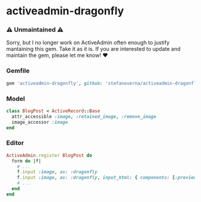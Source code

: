 # activeadmin-dragonfly

### :warning: Unmaintained :warning:

Sorry, but I no longer work on ActiveAdmin often enough to justify mantaining this gem. Take it as it is. If you are interested to update and maintain the gem, please let me know! :heart:

### Gemfile

```ruby
gem 'activeadmin-dragonfly', github: 'stefanoverna/activeadmin-dragonfly'
```

### Model

```ruby
class BlogPost < ActiveRecord::Base
  attr_accessible :image, :retained_image, :remove_image
  image_accessor :image
end
```

### Editor

```ruby
ActiveAdmin.register BlogPost do
  form do |f|
    # ...
    f.input :image, as: :dragonfly
    f.input :image, as: :dragonfly, input_html: { components: [:preview, :upload, :url, :remove ] }
    # ...
  end
end
```
